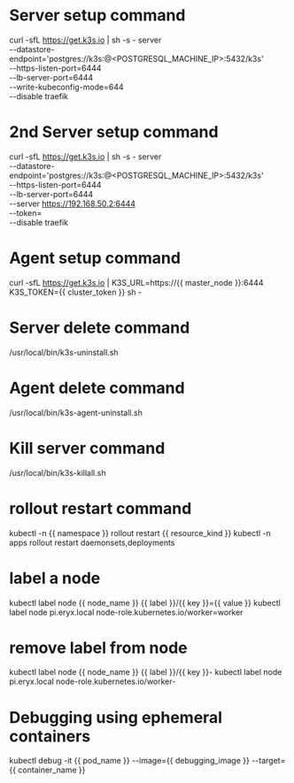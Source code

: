 # Server setup command
curl -sfL https://get.k3s.io | sh -s - server \
  --datastore-endpoint='postgres://k3s:<PASSWORD>@<POSTGRESQL_MACHINE_IP>:5432/k3s' \
  --https-listen-port=6444 \
  --lb-server-port=6444 \
  --write-kubeconfig-mode=644 \
  --disable traefik

# 2nd Server setup command
curl -sfL https://get.k3s.io | sh -s - server \
  --datastore-endpoint='postgres://k3s:<PASSWORD>@<POSTGRESQL_MACHINE_IP>:5432/k3s' \
  --https-listen-port=6444 \
  --lb-server-port=6444 \
  --server https://192.168.50.2:6444 \
  --token=<TOKEN> \
  --disable traefik

# Agent setup command
curl -sfL https://get.k3s.io | K3S_URL=https://{{ master_node }}:6444 K3S_TOKEN={{ cluster_token }} sh -

# Server delete command
/usr/local/bin/k3s-uninstall.sh

# Agent delete command
/usr/local/bin/k3s-agent-uninstall.sh

# Kill server command
/usr/local/bin/k3s-killall.sh

# rollout restart command
kubectl -n {{ namespace }} rollout restart {{ resource_kind }}
kubectl -n apps rollout restart daemonsets,deployments

# label a node
kubectl label node {{ node_name }} {{ label }}/{{ key }}={{ value }}
kubectl label node pi.eryx.local node-role.kubernetes.io/worker=worker

# remove label from node
kubectl label node {{ node_name }} {{ label }}/{{ key }}-
kubectl label node pi.eryx.local node-role.kubernetes.io/worker-

# Debugging using ephemeral containers
kubectl debug -it {{ pod_name }} --image={{ debugging_image }} --target={{ container_name }}